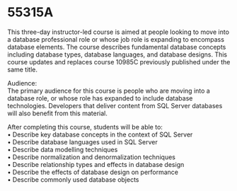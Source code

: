 # 55315A
This three-day instructor-led course is aimed at people looking to move into a database professional role or whose job role is expanding to encompass database elements. The course describes fundamental database concepts including database types, database languages, and database designs. This course updates and replaces course 10985C previously published under the same title.

Audience:<br>
The primary audience for this course is people who are moving into a database role, or whose role has expanded to include database technologies. Developers that deliver content from SQL Server databases will also benefit from this material.

After completing this course, students will be able to:<br>
• Describe key database concepts in the context of SQL Server<br>
• Describe database languages used in SQL Server<br>
• Describe data modelling techniques<br>
• Describe normalization and denormalization techniques<br>
• Describe relationship types and effects in database design<br>
• Describe the effects of database design on performance<br>
• Describe commonly used database objects<br>
